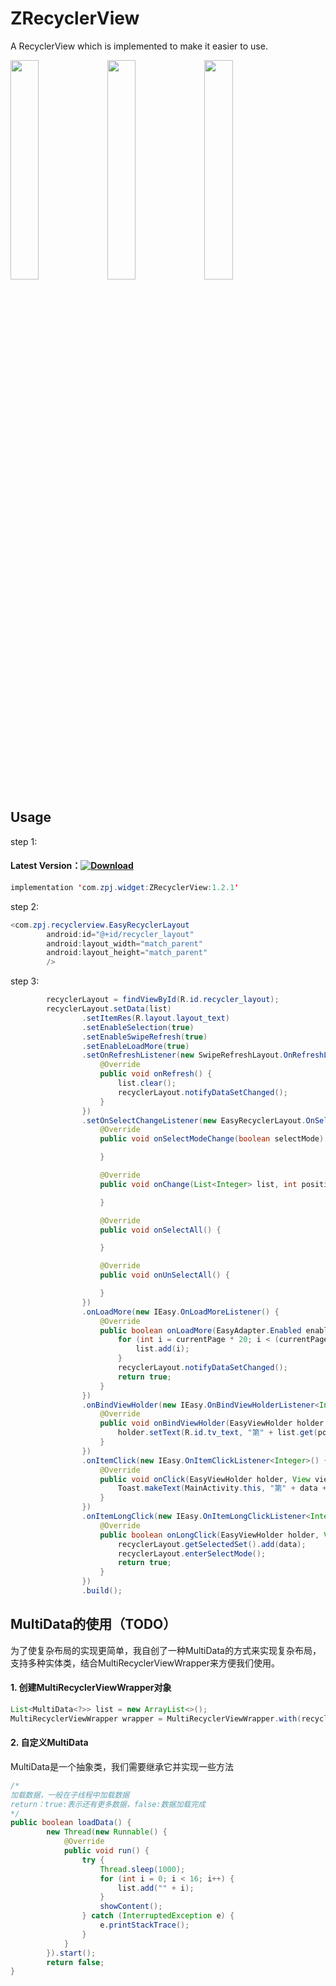 # ZRecyclerView
 A RecyclerView which is implemented to make it easier to use.

 <div>
     <img src="./demo1.gif" width="30%">
     <img src="./demo2.gif" width="30%">
     <img src="./demo3.gif" width="30%">
 </div>

## Usage

step 1:
#### Latest Version：[![Download](https://api.bintray.com/packages/z-p-j/maven/ZRecyclerView/images/download.svg?version-1.0.0)](https://bintray.com/z-p-j/maven/ZRecyclerView/1.0.0/link)
```java
implementation 'com.zpj.widget:ZRecyclerView:1.2.1'
```

step 2:

```java
<com.zpj.recyclerview.EasyRecyclerLayout
        android:id="@+id/recycler_layout"
        android:layout_width="match_parent"
        android:layout_height="match_parent"
        />
```

step 3:

```java
        recyclerLayout = findViewById(R.id.recycler_layout);
        recyclerLayout.setData(list)
                .setItemRes(R.layout.layout_text)
                .setEnableSelection(true)
                .setEnableSwipeRefresh(true)
                .setEnableLoadMore(true)
                .setOnRefreshListener(new SwipeRefreshLayout.OnRefreshListener() {
                    @Override
                    public void onRefresh() {
                        list.clear();
                        recyclerLayout.notifyDataSetChanged();
                    }
                })
                .setOnSelectChangeListener(new EasyRecyclerLayout.OnSelectChangeListener<Integer>() {
                    @Override
                    public void onSelectModeChange(boolean selectMode) {

                    }

                    @Override
                    public void onChange(List<Integer> list, int position, boolean isChecked) {

                    }

                    @Override
                    public void onSelectAll() {

                    }

                    @Override
                    public void onUnSelectAll() {

                    }
                })
                .onLoadMore(new IEasy.OnLoadMoreListener() {
                    @Override
                    public boolean onLoadMore(EasyAdapter.Enabled enabled, int currentPage) {
                        for (int i = currentPage * 20; i < (currentPage + 1) * 20; i++) {
                            list.add(i);
                        }
                        recyclerLayout.notifyDataSetChanged();
                        return true;
                    }
                })
                .onBindViewHolder(new IEasy.OnBindViewHolderListener<Integer>() {
                    @Override
                    public void onBindViewHolder(EasyViewHolder holder, List<Integer> list, int position, List<Object> payloads) {
                        holder.setText(R.id.tv_text, "第" + list.get(position) + "个");
                    }
                })
                .onItemClick(new IEasy.OnItemClickListener<Integer>() {
                    @Override
                    public void onClick(EasyViewHolder holder, View view, Integer data) {
                        Toast.makeText(MainActivity.this, "第" + data + "个", Toast.LENGTH_SHORT).show();
                    }
                })
                .onItemLongClick(new IEasy.OnItemLongClickListener<Integer>() {
                    @Override
                    public boolean onLongClick(EasyViewHolder holder, View view, Integer data) {
                        recyclerLayout.getSelectedSet().add(data);
                        recyclerLayout.enterSelectMode();
                        return true;
                    }
                })
                .build();
```


## MultiData的使用（TODO）
为了使复杂布局的实现更简单，我自创了一种MultiData的方式来实现复杂布局，支持多种实体类，结合MultiRecyclerViewWrapper来方便我们使用。
#### 1. 创建MultiRecyclerViewWrapper对象
~~~java
List<MultiData<?>> list = new ArrayList<>();
MultiRecyclerViewWrapper wrapper = MultiRecyclerViewWrapper.with(recyclerView);
~~~
#### 2. 自定义MultiData
MultiData是一个抽象类，我们需要继承它并实现一些方法
~~~java
/*
加载数据，一般在子线程中加载数据
return：true:表示还有更多数据，false:数据加载完成
*/
public boolean loadData() {
        new Thread(new Runnable() {
            @Override
            public void run() {
                try {
                    Thread.sleep(1000);
                    for (int i = 0; i < 16; i++) {
                        list.add("" + i);
                    }
                    showContent();
                } catch (InterruptedException e) {
                    e.printStackTrace();
                }
            }
        }).start();
        return false;
}
~~~
